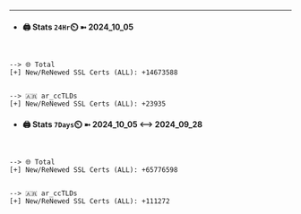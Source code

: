 

---
- #### 🖨️ **Stats** `24Hr`⏲️ ➼ 2024_10_05
```console


--> 🌐 Total
[+] New/ReNewed SSL Certs (ALL): +14673588


--> 🇦🇷 ar_ccTLDs
[+] New/ReNewed SSL Certs (ALL): +23935

```

- #### 🖨️ **Stats** `7Days`⏲️ ➼ 2024_10_05 <--> 2024_09_28
```console


--> 🌐 Total
[+] New/ReNewed SSL Certs (ALL): +65776598


--> 🇦🇷 ar_ccTLDs
[+] New/ReNewed SSL Certs (ALL): +111272

```

